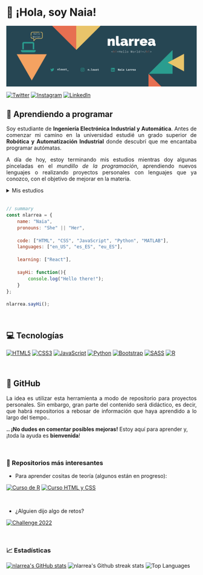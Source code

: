 # 👋 ¡Hola, soy Naia!

<img align="center" src="https://github.com/nlarrea/nlarrea/blob/main/nlarrea-github-banner.png"/>


[![Twitter](https://img.shields.io/badge/@nloust__-%231DA1F2.svg?logo=Twitter&logoColor=white)](https://twitter.com/nloust_)
[![Instagram](https://img.shields.io/badge/@n.loust-%23E4405F.svg?logo=Instagram&logoColor=white)](https://www.instagram.com/n.loust)
[![LinkedIn](https://img.shields.io/badge/Naia_Larrea-%230077B5.svg?logo=linkedin&logoColor=white)](https://www.linkedin.com/in/naia-larrea/)


<!-- <div align="center">
  <picture>
    <source media="(prefers-color-scheme: dark)" srcset="https://user-images.githubusercontent.com/110897750/189206123-8d8b0980-63a4-41cc-850c-3d603e24b9d4.png">
    <source media="(prefers-color-scheme: light)" srcset="https://user-images.githubusercontent.com/110897750/189229193-4512c056-e934-4338-b5f2-a5131841e22a.png">
    <img width="811" alt="Shows a light header in light color mode and a dark header in dark color mode" src="https://user-images.githubusercontent.com/110897750/189229193-4512c056-e934-4338-b5f2-a5131841e22a.png">
  </picture>
</div> -->


## 🌱 Aprendiendo a programar

<p align="justify">Soy estudiante de <strong>Ingeniería Electrónica Industrial y Automática</strong>.
Antes de comenzar mi camino en la universidad estudié un grado superior de <strong>Robótica y Automatización Industrial</strong> donde descubrí que me encantaba programar autómatas.</p>

<p align="justify">A día de hoy, estoy terminando mis estudios mientras doy algunas pinceladas en el <i>mundillo de la programación</i>, aprendiendo nuevos lenguajes o realizando proyectos personales con lenguajes que ya conozco, con el objetivo de mejorar en la materia.</p>

<!-- desplegable sobre mis estudios: -->
<details><summary>Mis estudios</summary>
  <ul> <!-- lista con mis estudios realizados -->
    <li type="disc">Coding Foundations, impartido por Bottega University</li>
    <li type="disc">Ingeniería Electrónica Industrial y Automática, en la Escuela de Ingenieros de Bilbao</li>
    <li type="disc">Certificados de HTML, CSS y JavaScript</li>
    <li type="disc">Especialización en Gestión de medios de producción en la industria altamente automatizada</li>
    <li type="disc">Grado superior de Robótica y Automatización Industrial</li>
    <li type="disc">Aprendiendo: React, Python para Backend, ...</li>
  </ul>
</details>

<br>

```javascript
// summary
const nlarrea = {
    name: "Naia",
    pronouns: "She" || "Her",
    
    code: ["HTML", "CSS", "JavaScript", "Python", "MATLAB"],
    languages: ["en_US", "es_ES", "eu_ES"],
    
    learning: ["React"],
    
    sayHi: function(){
        console.log("Hello there!");
    }
};

nlarrea.sayHi();
```

<br>


## 💻 Tecnologías

[![HTML5](https://img.shields.io/badge/html5-%23E34F26.svg?style=for-the-badge&logo=html5&logoColor=white)](https://htmlreference.io/)
[![CSS3](https://img.shields.io/badge/css3-%231572B6.svg?style=for-the-badge&logo=css3&logoColor=white)](https://cssreference.io/)
[![JavaScript](https://img.shields.io/badge/javascript-%23323330.svg?style=for-the-badge&logo=javascript&logoColor=%23F7DF1E)](https://www.javascript.com/)
[![Python](https://img.shields.io/badge/python-3670A0?style=for-the-badge&logo=python&logoColor=ffdd54)](https://www.python.org/)
[![Bootstrap](https://img.shields.io/badge/bootstrap-%23563D7C.svg?style=for-the-badge&logo=bootstrap&logoColor=white)](https://getbootstrap.com/)
[![SASS](https://img.shields.io/badge/SASS-hotpink.svg?style=for-the-badge&logo=SASS&logoColor=white)](https://sass-lang.com/)
[![R](https://img.shields.io/badge/r-%23276DC3.svg?style=for-the-badge&logo=r&logoColor=white)](https://posit.co/)


<br>


## 📌 GitHub
<p align="justify">La idea es utilizar esta herramienta a modo de repositorio para proyectos personales. Sin embargo, gran parte del contenido será didáctico, es decir, que habrá repositorios a rebosar de información que haya aprendido a lo largo del tiempo..</p>

<strong>.. ¡No dudes en comentar posibles mejoras!</strong> Estoy aquí para aprender y, ¡toda la ayuda es <strong>bienvenida</strong>!


<br>


### 📒 Repositorios más interesantes

* Para aprender cositas de teoría (algunos están en progreso):

[![Curso de R](https://github-readme-stats.vercel.app/api/pin/?username=nlarrea&repo=R-desde-cero&show_owner=true)](https://github.com/nlarrea/R-desde-cero)
[![Curso HTML y CSS](https://github-readme-stats.vercel.app/api/pin/?username=nlarrea&repo=Curso-HTML-CSS&show_owner=true)](https://github.com/nlarrea/Curso-HTML-CSS)

<br>

* ¿Alguien dijo algo de retos?

[![Challenge 2022](https://github-readme-stats.vercel.app/api/pin/?username=nlarrea&repo=coding-challenge-2022&show_owner=true)](https://github.com/nlarrea/coding-challenge-2022)


<br>


### 📈 Estadísticas

[![nlarrea's GitHub stats](https://github-readme-stats.vercel.app/api?username=nlarrea&theme=onedark)](https://github.com/nlarrea/github-readme-stats)
![nlarrea's Github streak stats](https://github-readme-streak-stats.herokuapp.com/?user=nlarrea&theme=onedark&hide_border=false)
![Top Languages](https://github-readme-stats.vercel.app/api/top-langs/?username=nlarrea&theme=onedark&hide_border=false&include_all_commits=true&count_private=false&layout=compact)
